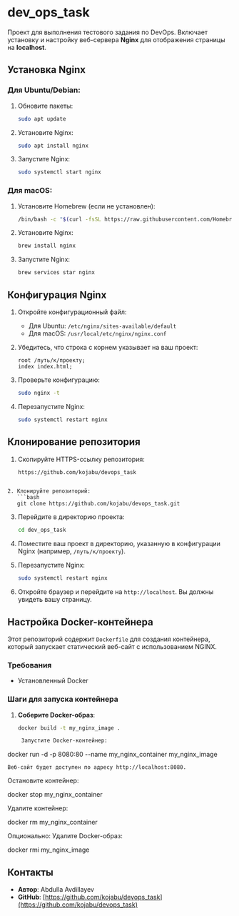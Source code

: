 


# dev_ops_task

Проект для выполнения тестового задания по DevOps. Включает установку и настройку веб-сервера **Nginx** для отображения страницы на **localhost**.

## Установка Nginx

### Для Ubuntu/Debian:
1. Обновите пакеты:
   ```bash
   sudo apt update
   ```
2. Установите Nginx:
   ```bash
   sudo apt install nginx
   ```
3. Запустите Nginx:
   ```bash
   sudo systemctl start nginx
   ```

### Для macOS:
1. Установите Homebrew (если не установлен):
   ```bash
   /bin/bash -c "$(curl -fsSL https://raw.githubusercontent.com/Homebrew/install/HEAD/install.sh)"
   ```
2. Установите Nginx:
   ```bash
   brew install nginx
   ```
3. Запустите Nginx:
   ```bash
   brew services star nginx
   ```

## Конфигурация Nginx

1. Откройте конфигурационный файл:
   - Для Ubuntu: `/etc/nginx/sites-available/default`
   - Для macOS: `/usr/local/etc/nginx/nginx.conf`

2. Убедитесь, что строка с корнем указывает на ваш проект:
   ```nginx
   root /путь/к/проекту;
   index index.html;
   ```

3. Проверьте конфигурацию:
   ```bash
   sudo nginx -t
   ```

4. Перезапустите Nginx:
   ```bash
   sudo systemctl restart nginx
   ```

## Клонирование репозитория

1. Скопируйте HTTPS-ссылку репозитория:
   ```bash
   https://github.com/kojabu/devops_task   
```

2. Клонируйте репозиторий:
   ```bash
   git clone https://github.com/kojabu/devops_task.git
   ```

3. Перейдите в директорию проекта:
   ```bash
   cd dev_ops_task
   ```

4. Поместите ваш проект в директорию, указанную в конфигурации Nginx (например, `/путь/к/проекту`).

5. Перезапустите Nginx:
   ```bash
   sudo systemctl restart nginx
   ```

6. Откройте браузер и перейдите на `http://localhost`. Вы должны увидеть вашу страницу.
## Настройка Docker-контейнера

Этот репозиторий содержит `Dockerfile` для создания контейнера, который запускает статический веб-сайт с использованием NGINX.

### Требования
- Установленный Docker

### Шаги для запуска контейнера

1. **Соберите Docker-образ**:
   ```bash
   docker build -t my_nginx_image .

    Запустите Docker-контейнер:

docker run -d -p 8080:80 --name my_nginx_container my_nginx_image

    Веб-сайт будет доступен по адресу http://localhost:8080.

Остановите контейнер:

docker stop my_nginx_container

Удалите контейнер:

docker rm my_nginx_container

Опционально: Удалите Docker-образ:

docker rmi my_nginx_image
## Контакты

- **Автор**: Abdulla Avdillayev
- **GitHub**: [https://github.com/kojabu/devops_task](https://github.com/kojabu/devops_task)





